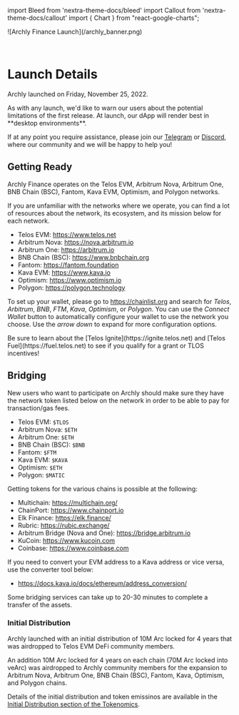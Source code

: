 import Bleed from 'nextra-theme-docs/bleed'
import Callout from 'nextra-theme-docs/callout'
import { Chart } from "react-google-charts";

<Bleed>
  ![Archly Finance Launch](/archly_banner.png)
</Bleed>

&nbsp;

# Launch Details

Archly launched on Friday, November 25, 2022.

<Callout type="warning" emoji="⚠️">
  As with any launch, we'd like to warn our users about the potential limitations
  of the first release. At launch, our dApp will render best in
  **desktop environments**.
  
  If at any point you require assistance, please join our
  [Telegram](https://t.me/ArchlyFinance) or [Discord](https://dsc.gg/archly), where our community and we will be
  happy to help you!
</Callout>

## Getting Ready

Archly Finance operates on the Telos EVM, Arbitrum Nova, Arbitrum One, BNB Chain (BSC), Fantom, Kava EVM, Optimism, and Polygon networks.

If you are unfamiliar with the networks where we operate, you can find a lot of resources
about the network, its ecosystem, and its mission below for each network.

* Telos EVM: https://www.telos.net
* Arbitrum Nova: https://nova.arbitrum.io
* Arbitrum One: https://arbitrum.io
* BNB Chain (BSC): https://www.bnbchain.org
* Fantom: https://fantom.foundation
* Kava EVM: https://www.kava.io
* Optimism: https://www.optimism.io
* Polygon: https://polygon.technology

To set up your wallet, please go to https://chainlist.org and search for
_Telos_, _Arbitrum_, _BNB_, _FTM_, _Kava_, _Optimism_, or _Polygon_. You can use the _Connect Wallet_ button to automatically configure
your wallet to use the network you choose. Use the _arrow down_ to expand for more configuration options.

<Callout  emoji="🪂">
  Be sure to learn about the [Telos
  Ignite](https://ignite.telos.net) and [Telos Fuel](https://fuel.telos.net) to see if you qualify for a grant or TLOS incentives!
</Callout>

## Bridging

New users who want to participate on Archly should make sure they
have the network token listed below on the network in order to be able to pay for transaction/gas fees.

* Telos EVM: `$TLOS`
* Arbitrum Nova: `$ETH`
* Arbitrum One: `$ETH`
* BNB Chain (BSC): `$BNB`
* Fantom: `$FTM`
* Kava EVM: `$KAVA`
* Optimism: `$ETH`
* Polygon: `$MATIC`

Getting tokens for the various chains is possible at the following: 

* Multichain: https://multichain.org/
* ChainPort: https://www.chainport.io
* Elk Finance: https://elk.finance/
* Rubric: https://rubic.exchange/
* Arbitrum Bridge (Nova and One): https://bridge.arbitrum.io
* KuCoin: https://www.kucoin.com
* Coinbase: https://www.coinbase.com

If you need to convert your EVM address to a Kava address or vice versa, use the converter tool below:

* https://docs.kava.io/docs/ethereum/address_conversion/

<Callout emoji="⚠️">
  Some bridging services can take up to 20-30 minutes to complete a transfer of
  the assets.
</Callout>

### Initial Distribution

Archly launched with an initial distribution of 10M Arc locked for 4 years that was airdropped to
Telos EVM DeFi community members.

An addition 10M Arc locked for 4 years on each chain (70M Arc locked into veArc) was airdropped to Archly community members for the expansion to Arbitrum Nova, Arbitrum One, BNB Chain (BSC), Fantom, Kava, Optimism, and Polygon chains.

Details of the initial distribution and token emissinos are available in the
[Initial Distribution section of the Tokenomics](/tokenomics#initial-distribution).
